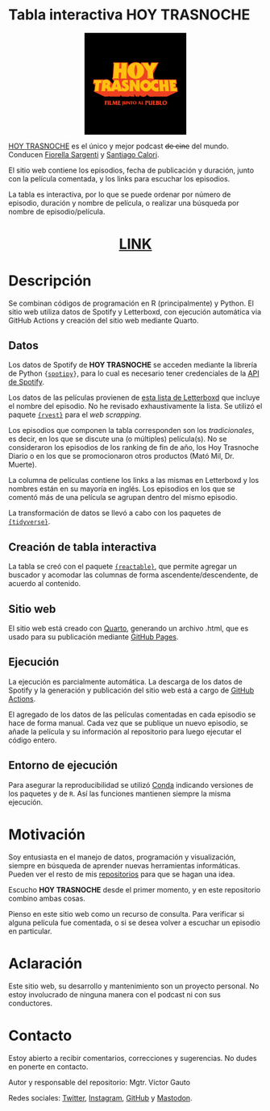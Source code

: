 # Tabla interactiva HOY TRASNOCHE

<p align="center">
<img src="img/logo.jpeg" width=40% align="center">
</p>

[HOY TRASNOCHE](https://open.spotify.com/show/6C4MdNWQSPhmzBlIVau30e?si=a46908e386a94946) es el único y mejor podcast <span style="text-decoration: line-through;">de cine</span> del mundo. Conducen [Fiorella Sargenti](https://www.instagram.com/fiosargenti) y [Santiago Calori](https://www.instagram.com/sancalori).

El sitio web contiene los episodios, fecha de publicación y duración, junto con la película comentada, y los links para escuchar los episodios.

La tabla es interactiva, por lo que se puede ordenar por número de episodio, duración y nombre de película, o realizar una búsqueda por nombre de episodio/película.

<span align="center">

# [LINK](https://vhgauto.github.io/ht.buscador/)

</span>

# Descripción

Se combinan códigos de programación en R (principalmente) y Python. El sitio web utiliza datos de Spotify y Letterboxd, con ejecución automática via GitHub Actions y creación del sitio web mediante Quarto.

## Datos

Los datos de Spotify de <b>HOY TRASNOCHE</b> se acceden mediante la librería de Python <code>{[spotipy](https://spotipy.readthedocs.io/)}</code>, para lo cual es necesario tener credenciales de la [API de Spotify](https://developer.spotify.com/documentation/web-api).

Los datos de las películas provienen de [esta lista de Letterboxd](https://letterboxd.com/matiasec/list/hoy-trasnoche-con-capitulo/) que incluye el nombre del episodio. No he revisado exhaustivamente la lista. Se utilizó el paquete <code>[{rvest}](https://rvest.tidyverse.org/)</code> para el <i>web scrapping</i>.

Los episodios que componen la tabla corresponden son los <i>tradicionales</i>, es decir, en los que se discute una (o múltiples) película(s). No se consideraron los episodios de los ranking de fin de año, los Hoy Trasnoche Diario o en los que se promocionaron otros productos (Mató Mil, Dr. Muerte).

La columna de películas contiene los links a las mismas en Letterboxd y los nombres están en su mayoría en inglés. Los episodios en los que se comentó más de una película se agrupan dentro del mismo episodio.

La transformación de datos se llevó a cabo con los paquetes de <code>[{tidyverse}](https://www.tidyverse.org/)</code>.

## Creación de tabla interactiva

La tabla se creó con el paquete <code>[{reactable}](https://glin.github.io/reactable/)</code>, que permite agregar un buscador y acomodar las columnas de forma ascendente/descendente, de acuerdo al contenido.

## Sitio web

El sitio web está creado con [Quarto](https://quarto.org/), generando un archivo .html, que es usado para su publicación mediante [GitHub Pages](https://pages.github.com/).

## Ejecución

La ejecución es parcialmente automática. La descarga de los datos de Spotify y la generación y publicación del sitio web está a cargo de [GitHub Actions](https://docs.github.com/es/actions).

El agregado de los datos de las películas comentadas en cada episodio se hace de forma manual. Cada vez que se publique un nuevo episodio, se añade la película y su información al repositorio para luego ejecutar el código entero.

## Entorno de ejecución

Para asegurar la reproducibilidad se utilizó [Conda](https://docs.conda.io/en/latest/) indicando versiones de los paquetes y de <code>R</code>. Así las funciones mantienen siempre la misma ejecución.

# Motivación

Soy entusiasta en el manejo de datos, programación y visualización, siempre en búsqueda de aprender nuevas herramientas informáticas. Pueden ver el resto de mis [repositorios](https://github.com/vhgauto?tab=repositories) para que se hagan una idea.

Escucho <b>HOY TRASNOCHE</b> desde el primer momento, y en este repositorio combino ambas cosas.

Pienso en este sitio web como un recurso de consulta. Para verificar si alguna película fue comentada, o si se desea volver a escuchar un episodio en particular.

# Aclaración

Este sitio web, su desarrollo y mantenimiento son un proyecto personal. No estoy involucrado de ninguna manera con el podcast ni con sus conductores.

# Contacto

Estoy abierto a recibir comentarios, correcciones y sugerencias. No dudes en ponerte en contacto.

Autor y responsable del repositorio: Mgtr. Víctor Gauto

Redes sociales: [Twitter](https://twitter.com/vhgauto), [Instagram](https://www.instagram.com/vhgauto/), [GitHub](https://github.com/vhgauto) y [Mastodon](https://mastodon.social/@vhgauto).
